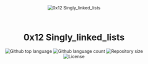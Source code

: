 <div align="center" id="top"> 
  <img src="./.github/app.gif" alt="0x12 Singly_linked_lists" />

  &#xa0;

  <!-- <a href="https://0x12singly_linked_lists.netlify.app">Demo</a> -->
</div>

<h1 align="center">0x12 Singly_linked_lists</h1>

<p align="center">
  <img alt="Github top language" src="https://img.shields.io/github/languages/top/{{YOUR_GITHUB_USERNAME}}/0x12-singly_linked_lists?color=56BEB8">

  <img alt="Github language count" src="https://img.shields.io/github/languages/count/{{YOUR_GITHUB_USERNAME}}/0x12-singly_linked_lists?color=56BEB8">

  <img alt="Repository size" src="https://img.shields.io/github/repo-size/{{YOUR_GITHUB_USERNAME}}/0x12-singly_linked_lists?color=56BEB8">

  <img alt="License" src="https://img.shields.io/github/license/{{YOUR_GITHUB_USERNAME}}/0x12-singly_linked_lists?color=56BEB8">
</p>
